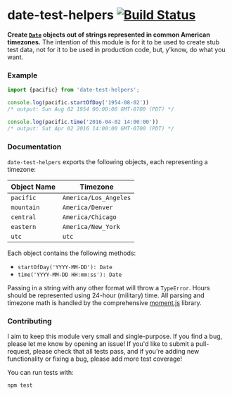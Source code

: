 # date-test-helpers [![Build Status](https://travis-ci.org/goodeggs/date-test-helpers.svg?branch=master)](https://travis-ci.org/goodeggs/date-test-helpers)

**Create [`Date`](https://developer.mozilla.org/en-US/docs/Web/JavaScript/Reference/Global_Objects/Date) objects out of strings represented in common American timezones.** The intention of this module is for it to be used to create stub test data, not for it to be used in production code, but, y'know, do what you want.

### Example

```js
import {pacific} from 'date-test-helpers';

console.log(pacific.startOfDay('1954-08-02'))
/* output: Sun Aug 02 1954 00:00:00 GMT-0700 (PDT) */

console.log(pacific.time('2016-04-02 14:00:00'))
/* output: Sat Apr 02 2016 14:00:00 GMT-0700 (PDT) */
```

### Documentation

`date-test-helpers` exports the following objects, each representing a timezone:

| Object Name | Timezone              |
|-------------|-----------------------|
| `pacific`   | `America/Los_Angeles` |
| `mountain`  | `America/Denver`      |
| `central`   | `America/Chicago`     |
| `eastern`   | `America/New_York`    |
| `utc`       | `utc`                 |

Each object contains the following methods:

* `startOfDay('YYYY-MM-DD'): Date`
* `time('YYYY-MM-DD HH:mm:ss'): Date`

Passing in a string with any other format will throw a `TypeError`. Hours should be represented using 24-hour (military) time. All parsing and timezone math is handled by the comprehensive [moment.js](http://momentjs.com/timezone/) library.

### Contributing

I aim to keep this module very small and single-purpose. If you find a bug, please let me know by opening an issue! If you'd like to submit a pull-request, please check that all tests pass, and if you're adding new functionality or fixing a bug, please add more test coverage!

You can run tests with:

```
npm test
```
